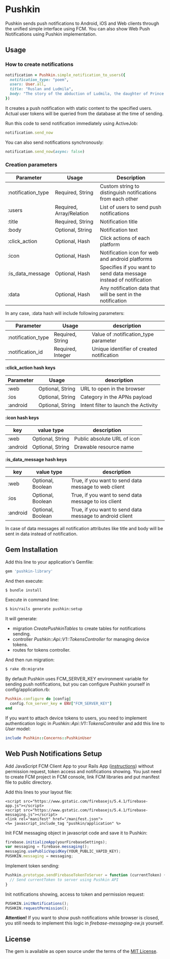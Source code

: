 # Pushkin
Pushkin sends push notifications to Android, iOS and Web clients through the unified simple interface using FCM.
You can also show Web Push Notifications using Pushkin implementation.

## Usage

### How to create notifications

```ruby
notification = Pushkin.simple_notification_to_users({
  notification_type: "poem",
  users: User.all,
  title: "Ruslan and Ludmila",
  body: "The story of the abduction of Ludmila, the daughter of Prince Vladimir of Kiev, by an evil wizard and the attempt by the brave knight Ruslan to find and rescue her"
})
```

It creates a push notification with static content to the specified users. Actual user tokens will be queried from the database at the time of sending.

Run this code to send notification immediately using ActiveJob:
```ruby
notification.send_now
```

You can also send notifications synchronously:
```ruby
notification.send_now(async: false)
```

### Creation parameters

| Parameter          | Usage                    | Description                                                        |
| ------------------ | ------------------------ | ------------------------------------------------------------------ |
| :notification_type | Required, String         | Custom string to distinguish notifications from each other         |
| :users             | Required, Array/Relation | List of users to send push notifications                           |
| :title             | Required, String         | Notification title                                                 |
| :body              | Optional, String         | Notification text                                                  |
| :click_action      | Optional, Hash           | Click actions of each platform                                     |
| :icon              | Optional, Hash           | Notification icon for web and android platforms                    |
| :is_data_message   | Optional, Hash           | Specifies if you want to send data message instead of notification |
| :data              | Optional, Hash           | Any notification data that will be sent in the notification        |

In any case, :data hash will include following parameters:

| Parameter               | Usage                | description                                  |
| ----------------------- | -------------------- | -------------------------------------------- |
| :notification_type      | Required, String     | Value of :notification_type parameter        |
| :notification_id        | Required, Integer    | Unique identifier of created notification    |

**:click_action hash keys**

| Parameter | Usage                | description                          |
| --------- | -------------------- | ------------------------------------ |
| :web      | Optional, String     | URL to open in the browser           |
| :ios      | Optional, String     | Category in the APNs payload         |
| :android  | Optional, String     | Intent filter to launch the Activity |

**:icon hash keys**

| key      | value type           | description                      |
| -------- | -------------------- | -------------------------------- |
| :web     | Optional, String     | Public absolute URL of icon      |
| :android | Optional, String     | Drawable resource name           |

**:is_data_message hash keys**

| key      | value type           | description                      |
| -------- | -------------------- | -------------------------------- |
| :web     | Optional, Boolean    | True, if you want to send data message to web client     |
| :ios     | Optional, Boolean    | True, if you want to send data message to ios client     |
| :android | Optional, Boolean    | True, if you want to send data message to android client | 

In case of data messages all notification attributes like title and body will be sent in data instead of notification.

## Gem Installation
Add this line to your application's Gemfile:

```ruby
gem 'pushkin-library'
```

And then execute:
```bash
$ bundle install
```

Execute in command line:
```bash
$ bin/rails generate pushkin:setup
```

It will generate:
* migration *CreatePushkinTables* to create tables for notifications sending.
* controller *Pushkin::Api::V1::TokensController* for managing device tokens.
* routes for tokens controller.

And then run migration:
```bash
$ rake db:migrate
```

By default Pushkin uses FCM_SERVER_KEY environment variable for sending push notifications, but you can configure Pushkin yourself in config/application.rb:
```ruby
Pushkin.configure do |config|
  config.fcm_server_key = ENV["FCM_SERVER_KEY"]
end
```

If you want to attach device tokens to users, you need to implement authentication logic in *Pushkin::Api::V1::TokensController* and add this line to *User* model:
```ruby
include Pushkin::Concerns::PushkinUser
```

## Web Push Notifications Setup

Add JavaScript FCM Client App to your Rails App ([instructions](https://firebase.google.com/docs/cloud-messaging/js/client)) without permission request, token access and notifications showing. You just need to create FCM project in FCM console, link FCM libraries and put manifest file to public directory.

Add this lines to your layout file:
```erb
<script src="https://www.gstatic.com/firebasejs/5.4.1/firebase-app.js"></script>
<script src="https://www.gstatic.com/firebasejs/5.4.1/firebase-messaging.js"></script>
<link rel="manifest" href="/manifest.json">
<%= javascript_include_tag "pushkin/application" %>
```

Init FCM messaging object in javascript code and save it to Pushkin:
```javascript
firebase.initializeApp(yourFirebaseSettings);
var messaging = firebase.messaging();
messaging.usePublicVapidKey(YOUR_PUBLIC_VAPID_KEY);
PUSHKIN.messaging = messaging;
```

Implement token sending:
```javascript
Pushkin.prototype.sendFirebaseTokenToServer = function (currentToken) {
  // Send currentToken to server using Pushkin API
}
```

Init notifications showing, access to token and permission request:
```javascript
PUSHKIN.initNotifications();
PUSHKIN.requestPermission();
```

**Attention!** If you want to show push notifications while browser is closed, you still needs to implement this logic in *firebase-messaging-sw.js* yourself.

## License
The gem is available as open source under the terms of the [MIT License](http://opensource.org/licenses/MIT).
